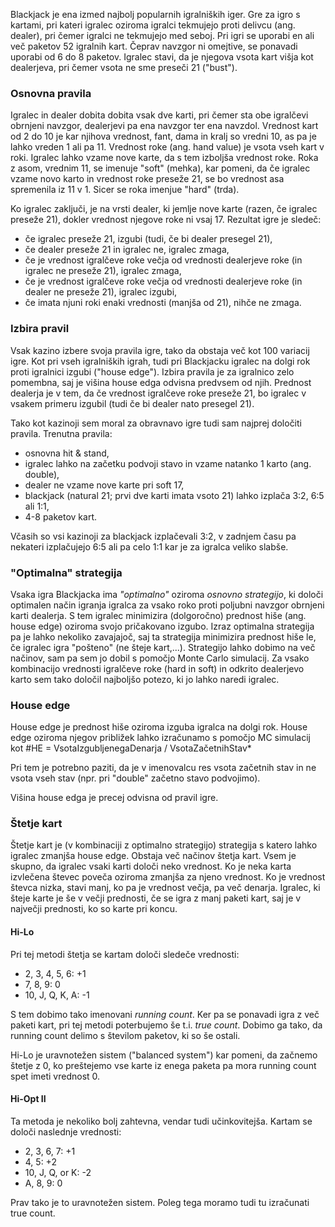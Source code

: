 Blackjack je ena izmed najbolj popularnih igralniških iger. Gre za igro s kartami, pri kateri igralec oziroma igralci tekmujejo proti delivcu (ang. dealer), pri čemer igralci ne tekmujejo med seboj. Pri igri se uporabi en ali več paketov 52 igralnih kart. Čeprav navzgor ni omejtive, se ponavadi uporabi od 6 do 8 paketov. Igralec stavi, da je njegova vsota kart višja kot dealerjeva, pri čemer vsota ne sme preseči 21 ("bust"). 

### Osnovna pravila
Igralec in dealer dobita dobita vsak dve karti, pri čemer sta obe igralčevi obrnjeni navzgor, dealerjevi pa ena navzgor ter ena navzdol. Vrednost kart od 2 do 10 je kar njihova vrednost, fant, dama in kralj so vredni 10, as pa je lahko vreden 1 ali pa 11. Vrednost roke (ang. hand value) je vsota vseh kart v roki. Igralec lahko vzame nove karte, da s tem izboljša vrednost roke. Roka z asom, vrednim 11, se imenuje "soft" (mehka), kar pomeni, da če igralec vzame novo karto in vrednost roke preseže 21, se bo vrednost asa spremenila iz 11 v 1. Sicer se roka imenjue "hard" (trda). 

Ko igralec zaključi, je na vrsti dealer, ki jemlje nove karte (razen, če igralec preseže 21), dokler vrednost njegove roke ni vsaj 17. Rezultat igre je sledeč:
* če igralec preseže 21, izgubi (tudi, če bi dealer presegel 21),
* če dealer preseže 21 in igralec ne, igralec zmaga,
* če je vrednost igralčeve roke večja od vrednosti dealerjeve roke (in igralec ne preseže 21), igralec zmaga,
* če je vrednost igralčeve roke večja od vrednosti dealerjeve roke (in dealer ne preseže 21), igralec izgubi,
* če imata njuni roki enaki vrednosti (manjša od 21), nihče ne zmaga.

### Izbira pravil
Vsak kazino izbere svoja pravila igre, tako da obstaja več kot 100 variacij igre.
Kot pri vseh igralniških igrah, tudi pri Blackjacku igralec na dolgi rok proti igralnici izgubi ("house edge"). Izbira pravila je za igralnico zelo pomembna, saj je višina house edga odvisna predvsem od njih. Prednost dealerja je v tem, da če vrednost igralčeve roke preseže 21, bo igralec v vsakem primeru izgubil (tudi če bi dealer nato presegel 21).

Tako kot kazinoji sem moral za obravnavo igre tudi sam najprej določiti pravila. Trenutna pravila:
 * osnovna hit & stand,
 * igralec lahko na začetku podvoji stavo in vzame natanko 1 karto (ang. double),
 * dealer ne vzame nove karte pri soft 17,
 * blackjack (natural 21; prvi dve karti imata vsoto 21) lahko izplača 3:2, 6:5 ali 1:1,
 * 4-8 paketov kart.
 
Včasih so vsi kazinoji za blackjack izplačevali 3:2, v zadnjem času pa nekateri izplačujejo 6:5 ali pa celo 1:1 kar je za igralca veliko slabše.

### "Optimalna" strategija
Vsaka igra Blackjacka ima *"optimalno"* oziroma *osnovno strategijo*, ki določi optimalen način igranja igralca za vsako roko proti poljubni navzgor obrnjeni karti dealerja. S tem igralec minimizira (dolgoročno) prednost hiše (ang. house edge) oziroma svojo pričakovano izgubo.
Izraz optimalna strategija pa je lahko nekoliko zavajajoč, saj ta strategija minimizira prednost hiše le, če igralec igra "pošteno" (ne šteje kart,...). 
Strategijo lahko dobimo na več načinov, sam pa sem jo dobil s pomočjo Monte Carlo simulacij. Za vsako kombinacijo vrednosti igralčeve roke (hard in soft) in odkrito dealerjevo karto sem tako določil najboljšo potezo, ki jo lahko naredi igralec. 

### House edge
House edge je prednost hiše oziroma izguba igralca na dolgi rok. House edge oziroma njegov približek lahko izračunamo s pomočjo MC simulacij kot 
#HE = VsotaIzgubljenegaDenarja / VsotaZačetnihStav*

Pri tem je potrebno paziti, da je v imenovalcu res vsota začetnih stav in ne vsota vseh stav (npr. pri "double" začetno stavo podvojimo).

Višina house edga je precej odvisna od pravil igre.

### Štetje kart
Štetje kart je (v kombinaciji z optimalno strategijo) strategija s katero lahko igralec zmanjša house edge. Obstaja več načinov štetja kart. Vsem je skupno, da igralec vsaki karti določi neko vrednost. Ko je neka karta izvlečena števec poveča oziroma zmanjša za njeno vrednost. Ko je vrednost števca nizka, stavi manj, ko pa je vrednost večja, pa več denarja. Igralec, ki šteje karte je še v večji prednosti, če se igra z manj paketi kart, saj je v največji prednosti, ko so karte pri koncu. 

#### Hi-Lo
Pri tej metodi štetja se kartam določi sledeče vrednosti:
 * 2, 3, 4, 5, 6: +1
 * 7, 8, 9: 0
 * 10, J, Q, K, A: -1
 
S tem dobimo tako imenovani *running count*. Ker pa se ponavadi igra z več paketi kart, pri tej metodi poterbujemo še t.i. *true count*. Dobimo ga tako, da running count delimo s številom paketov, ki so še ostali. 

Hi-Lo je uravnotežen sistem ("balanced system") kar pomeni, da začnemo štetje z 0, ko preštejemo vse karte iz enega paketa pa mora running count spet imeti vrednost 0.

#### Hi-Opt II
Ta metoda je nekoliko bolj zahtevna, vendar tudi učinkovitejša. Kartam se določi naslednje vrednosti:

 * 2, 3, 6, 7: +1
 * 4, 5: +2
 * 10, J, Q, or K: -2
 * A, 8, 9: 0

Prav tako je to uravnotežen sistem. Poleg tega moramo tudi tu izračunati true count. 